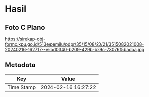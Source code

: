# Hasil

## Foto C Plano

https://sirekap-obj-formc.kpu.go.id/513e/pemilu/pdpr/35/15/08/20/21/3515082021008-20240216-162717--e6bd0340-b209-429b-b39c-73076f5bacba.jpg


## Metadata

| Key        | Value               |
| ---------- | ------------------- |
| Time Stamp | 2024-02-16 16:27:22 |



